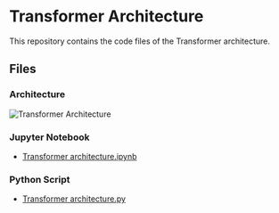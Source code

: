 # Transformer Architecture

This repository contains the code files of the Transformer architecture.

## Files

### Architecture

![Transformer Architecture](https://www.google.com/url?sa=i&url=https%3A%2F%2Fmachinelearningmastery.com%2Fthe-transformer-model%2F&psig=AOvVaw2GGSG2ZXLU3sKJUQupIwyG&ust=1704346557522000&source=images&cd=vfe&ved=0CBIQjRxqFwoTCPD05Oq_wIMDFQAAAAAdAAAAABAE)

### Jupyter Notebook
- [Transformer architecture.ipynb](Transformer%20architecture.ipynb)

### Python Script
- [Transformer architecture.py](Transformer%20architecture.py)


